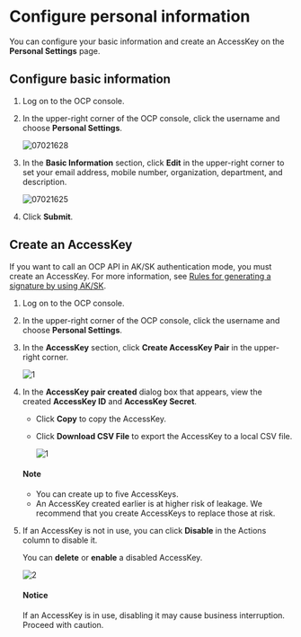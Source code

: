 # Configure personal information

You can configure your basic information and create an AccessKey on the **Personal Settings** page.

## Configure basic information

1. Log on to the OCP console.

2. In the upper-right corner of the OCP console, click the username and choose **Personal Settings**.

   ![07021628](https://obbusiness-private.oss-cn-shanghai.aliyuncs.com/doc/img/ocp/402-en/%E4%B8%AA%E4%BA%BA%E8%AE%BE%E7%BD%AE1.png)

3. In the **Basic Information** section, click **Edit** in the upper-right corner to set your email address, mobile number, organization, department, and description.

   ![07021625](https://obbusiness-private.oss-cn-shanghai.aliyuncs.com/doc/img/ocp/402-en/%E7%BC%96%E8%BE%91%E5%9F%BA%E7%A1%80%E4%BF%A1%E6%81%AF1.png)

4. Click **Submit**.

## Create an AccessKey

If you want to call an OCP API in AK/SK authentication mode, you must create an AccessKey. For more information, see [Rules for generating a signature by using AK/SK](../../../10.api-reference/3.1.ak-sk-sign-roles.md).

1. Log on to the OCP console.

2. In the upper-right corner of the OCP console, click the username and choose **Personal Settings**.

3. In the **AccessKey** section, click **Create AccessKey Pair** in the upper-right corner.

   ![1](https://obbusiness-private.oss-cn-shanghai.aliyuncs.com/doc/img/ocp/402-en/%E4%B8%80%E9%94%AE%E7%94%9F%E6%88%90asks.png)

4. In the **AccessKey pair created** dialog box that appears, view the created **AccessKey ID** and **AccessKey Secret**.

   * Click **Copy** to copy the AccessKey.
   * Click **Download CSV File** to export the AccessKey to a local CSV file.

      ![1](https://obbusiness-private.oss-cn-shanghai.aliyuncs.com/doc/img/ocp/402-en/%E7%94%9F%E6%88%90asks%E6%88%90%E5%8A%9F.png)

    <main id="notice" type='explain'>
    <h4>Note</h4>
    <p><ul><li>You can create up to five AccessKeys. </li><li>An AccessKey created earlier is at higher risk of leakage. We recommend that you create AccessKeys to replace those at risk. </li></ul></p>
    </main>

5. If an AccessKey is not in use, you can click **Disable** in the Actions column to disable it.

   You can **delete** or **enable** a disabled AccessKey.

   ![2](https://obbusiness-private.oss-cn-shanghai.aliyuncs.com/doc/img/ocp/402-en/%E7%A6%81%E7%94%A8ak1.png)

    <main id="notice" type='alert'>
      <h4>Notice</h4>
      <p>If an AccessKey is in use, disabling it may cause business interruption. Proceed with caution. </p>
      </main>
